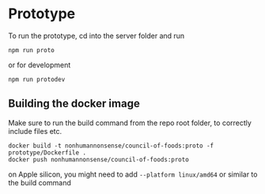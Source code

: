 # Prototype

To run the prototype, cd into the server folder and run

```
npm run proto
```

or for development

```
npm run protodev
```

## Building the docker image

Make sure to run the build command from the repo root folder, to correctly include files etc.

```
docker build -t nonhumannonsense/council-of-foods:proto -f prototype/Dockerfile .
docker push nonhumannonsense/council-of-foods:proto
```

on Apple silicon, you might need to add `--platform linux/amd64` or similar to the build command